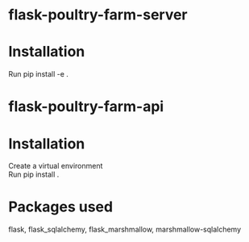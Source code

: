 
# flask-poultry-farm-server

# Installation 
Run pip install -e .

# flask-poultry-farm-api

# Installation 
Create a virtual environment     
Run pip install .


# Packages used
flask,
flask_sqlalchemy,
flask_marshmallow,
marshmallow-sqlalchemy
